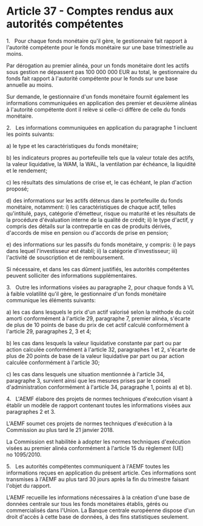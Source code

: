 # Article 37 - Comptes rendus aux autorités compétentes


1.   Pour chaque fonds monétaire qu'il gère, le gestionnaire fait rapport à l'autorité compétente pour le fonds monétaire sur une base trimestrielle au moins.

Par dérogation au premier alinéa, pour un fonds monétaire dont les actifs sous gestion ne dépassent pas 100 000 000 EUR au total, le gestionnaire du fonds fait rapport à l'autorité compétente pour le fonds sur une base annuelle au moins.

Sur demande, le gestionnaire d'un fonds monétaire fournit également les informations communiquées en application des premier et deuxième alinéas à l'autorité compétente dont il relève si celle-ci diffère de celle du fonds monétaire.

2.   Les informations communiquées en application du paragraphe 1 incluent les points suivants:

a) le type et les caractéristiques du fonds monétaire;

b) les indicateurs propres au portefeuille tels que la valeur totale des actifs, la valeur liquidative, la WAM, la WAL, la ventilation par échéance, la liquidité et le rendement;

c) les résultats des simulations de crise et, le cas échéant, le plan d'action proposé;

d) des informations sur les actifs détenus dans le portefeuille du fonds monétaire, notamment: i) les caractéristiques de chaque actif, telles qu'intitulé, pays, catégorie d'émetteur, risque ou maturité et les résultats de la procédure d'évaluation interne de la qualité de crédit; ii) le type d'actif, y compris des détails sur la contrepartie en cas de produits dérivés, d'accords de mise en pension ou d'accords de prise en pension;

e) des informations sur les passifs du fonds monétaire, y compris: i) le pays dans lequel l'investisseur est établi; ii) la catégorie d'investisseur; iii) l'activité de souscription et de remboursement.

Si nécessaire, et dans les cas dûment justifiés, les autorités compétentes peuvent solliciter des informations supplémentaires.

3.   Outre les informations visées au paragraphe 2, pour chaque fonds à VL à faible volatilité qu'il gère, le gestionnaire d'un fonds monétaire communique les éléments suivants:

a) les cas dans lesquels le prix d'un actif valorisé selon la méthode du coût amorti conformément à l'article 29, paragraphe 7, premier alinéa, s'écarte de plus de 10 points de base du prix de cet actif calculé conformément à l'article 29, paragraphes 2, 3 et 4;

b) les cas dans lesquels la valeur liquidative constante par part ou par action calculée conformément à l'article 32, paragraphes 1 et 2, s'écarte de plus de 20 points de base de la valeur liquidative par part ou par action calculée conformément à l'article 30;

c) les cas dans lesquels une situation mentionnée à l'article 34, paragraphe 3, survient ainsi que les mesures prises par le conseil d'administration conformément à l'article 34, paragraphe 1, points a) et b).

4.   L'AEMF élabore des projets de normes techniques d'exécution visant à établir un modèle de rapport contenant toutes les informations visées aux paragraphes 2 et 3.

L'AEMF soumet ces projets de normes techniques d'exécution à la Commission au plus tard le 21 janvier 2018.

La Commission est habilitée à adopter les normes techniques d'exécution visées au premier alinéa conformément à l'article 15 du règlement (UE) no 1095/2010.

5.   Les autorités compétentes communiquent à l'AEMF toutes les informations reçues en application du présent article. Ces informations sont transmises à l'AEMF au plus tard 30 jours après la fin du trimestre faisant l'objet du rapport.

L'AEMF recueille les informations nécessaires à la création d'une base de données centrale sur tous les fonds monétaires établis, gérés ou commercialisés dans l'Union. La Banque centrale européenne dispose d'un droit d'accès à cette base de données, à des fins statistiques seulement.
